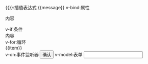 {{}}:插值表达式   {{message}} 
v-bind:属性       <p v-bind:title="message">内容</p>
v-if:条件         <div v-if="show">内容</div>
v-for:循环        <div v-for="item in itemList">{{item}}</div>
v-on:事件监听器   <button v-on:click="onClickEnsure">确认</button>
v-model:表单 <input v-model="message"></input>